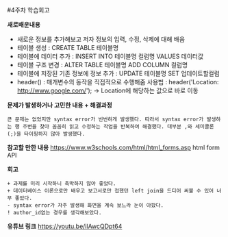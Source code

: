 #4주차 학습회고

**새로배운내용**

- 새로운 정보를 추가해보고 저자 정보의 입력, 수정, 삭제에 대해 배움
- 테이블 생성 : CREATE TABLE 테이블명
- 테이블에 데이터 추가 : INSERT INTO 테이블명 컬럼명 VALUES 데이터값
- 테이블 구조 변경 : ALTER TABLE 테이블명 ADD COLUMN 컬럼명
- 테이블에 저장된 기존 정보에 정보 추가 : UPDATE 테이블명 SET 업데이트할컬럼
- header() : 매개변수의 동작을 직접적으로 수행해줌
  사용법 : header('Location: http://www.google.com/'); -> Location에 해당하는 값으로 바로 이동
  
**문제가 발생하거나 고민한 내용 + 해결과정**
    
    큰 문제는 없었지만 syntax error가 빈번하게 발생했다. 따라서 syntax error가 발생하는 행 주변을 찾아 꼼꼼히 읽고 수정하는 작업을 반복하여 해결했다. 대부분 ,와 세미콜론(;)을 타이핑하지 않아 발생했다.

**참고할 만한 내용**
https://www.w3schools.com/html/html_forms.asp html form API

**회고**

    + 과제를 미리 시작하니 촉박하지 않아 좋았다.
    + 데이터베이스 이론으로만 배우고 보고서로만 접했던 left join을 드디어 써볼 수 있어 너무 좋았다.
    - syntax error가 자주 발생해 화면을 계속 보느라 눈이 아팠다.
    ! author_id없는 경우를 생각해보았다.
    
 **유튜브 링크**
 https://youtu.be/ilAwcQDpt64
